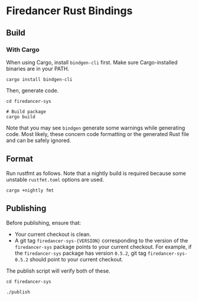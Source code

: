 # Firedancer Rust Bindings

## Build

### With Cargo

When using Cargo, install `bindgen-cli` first.
Make sure Cargo-installed binaries are in your PATH.

```shell
cargo install bindgen-cli
```

Then, generate code.

```shell
cd firedancer-sys

# Build package
cargo build
```

Note that you may see `bindgen` generate some warnings while generating code.
Most likely, these concern code formatting or the generated Rust file and can be safely ignored.

## Format

Run rustfmt as follows.
Note that a nightly build is required because some unstable `rustfmt.toml` options are used.

```shell
cargo +nightly fmt
```

## Publishing

Before publishing, ensure that:
- Your current checkout is clean.
- A git tag `firedancer-sys-{VERSION}` corresponding to the version of the `firedancer-sys` package points to your current checkout. For example, if the
`firedancer-sys` package has version `0.5.2`, git tag `firedancer-sys-0.5.2` should
point to your current checkout.

The publish script will verify both of these.

```shell
cd firedancer-sys

./publish
```
